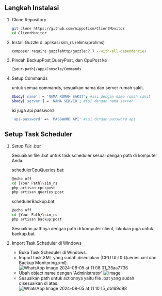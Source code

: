 
## Langkah Instalasi

1. Clone Repository

    ```bash
    git clone https://github.com/nippotism/ClientMonitor
    cd ClientMonitor
    ```
    

2. Install Guzzle di aplikasi sim_rs (elims/prolims)

    ```bash
    composer require guzzlehttp/guzzle:7.7 --with-all-dependencies
    ```
    
3. Pindah BackupPost,QueryPost, dan CpuPost ke
    ```bash
   {your-path}/app/Console/Commands
    ```
4. Setup Commands

   untuk semua commands, sesuaikan nama dan server rumah sakit.
   ```bash
   $body['name'] = 'NAMA RUMAH SAKIT'; #isi dengan nama rumah sakit
   $body['server'] = 'NAMA SERVER'; #isi dengan nama server
   ```
   isi juga api password
   ```bash
   'api-password' => 'PASSWORD API' #isi dengan password api
   ```
    

## Setup Task Scheduler

1. *Setup File .bat*

    Sesuaikan file .bat untuk task scheduler sesuai dengan path di komputer Anda.

    schedulerCpuQueries.bat:

    ```bash
    @echo off
    cd {Your Path}\sim_rs
    php artisan cpu:post
    php artisan queries:post
    ```
    

    schedulerBackup.bat:

    ```bash
    @echo off
    cd {Your Path}\sim_rs
    php artisan backup:post
    ```

    Sesuaikan pathnya dengan path di komputer client, lakukan juga untuk backup.bat.

3. Import Task Scheduler di Windows

    - Buka Task Scheduler di Windows.
    - Import task XML yang sudah disediakan (CPU Util & Queries.xml dan Backup Monitoring.xml).
      ![WhatsApp Image 2024-08-05 at 11 08 01_36aa7736](https://github.com/user-attachments/assets/662d20fd-a7f3-4655-936e-e247d5166b54)
    - Ubah object name dengan 'Administrator'
      ![image](https://github.com/user-attachments/assets/9bf816d5-63e5-4e1b-abfa-0a68b1f8bd4e)
    - Sesuaikan path untuk actionnya yaitu file .bat yang sudah disesuaikan di atas.
      ![WhatsApp Image 2024-08-05 at 11 10 15_db169d88](https://github.com/user-attachments/assets/e9937927-b012-4639-be89-62c90a4cfed9)
      

